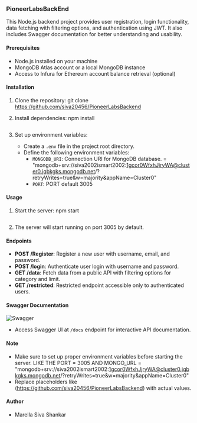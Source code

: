 ### PioneerLabsBackEnd

This Node.js backend project provides user registration, login functionality, data fetching with filtering options, and authentication using JWT. It also includes Swagger documentation for better understanding and usability.

#### Prerequisites

- Node.js installed on your machine
- MongoDB Atlas account or a local MongoDB instance
- Access to Infura for Ethereum account balance retrieval (optional)

#### Installation

1. Clone the repository:
   git clone https://github.com/siva20456/PioneerLabsBackend

2. Install dependencies:
   npm install
   ```

3. Set up environment variables:
   - Create a `.env` file in the project root directory.
   - Define the following environment variables:
     - `MONGODB_URI`: Connection URI for MongoDB database. = "mongodb+srv://siva2002ismart2002:1gcor0WfxhJjryWA@cluster0.jqbkgks.mongodb.net/?retryWrites=true&w=majority&appName=Cluster0"
     - `PORT`: PORT default 3005

#### Usage

1. Start the server:
   npm start
   ```

2. The server will start running on port 3005 by default.

#### Endpoints

- **POST /Register**: Register a new user with username, email, and password.
- **POST /login**: Authenticate user login with username and password.
- **GET /data**: Fetch data from a public API with filtering options for category and limit.
- **GET /restricted**: Restricted endpoint accessible only to authenticated users.

#### Swagger Documentation
![Swagger](https://github.com/siva20456/PioneerLabsBackend/assets/85632492/a7143a16-8213-42ab-8e24-23ffc4f4bb5e)

- Access Swagger UI at `/docs` endpoint for interactive API documentation.

#### Note

- Make sure to set up proper environment variables before starting the server. LIKE THE PORT = 3005 AND MONGO_URL = "mongodb+srv://siva2002ismart2002:1gcor0WfxhJjryWA@cluster0.jqbkgks.mongodb.net/?retryWrites=true&w=majority&appName=Cluster0"
- Replace placeholders like (https://github.com/siva20456/PioneerLabsBackend) with actual values.

#### Author

- Marella Siva Shankar
